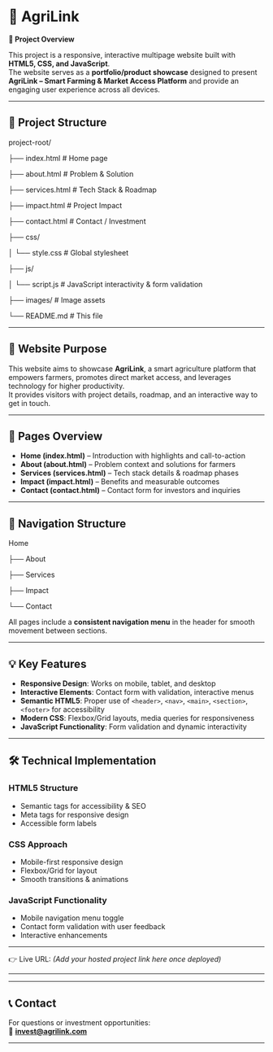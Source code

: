 #  🌱 AgriLink 

**🌟 Project Overview**

This project is a responsive, interactive multipage website built with **HTML5, CSS, and JavaScript**.  
The website serves as a **portfolio/product showcase** designed to present **AgriLink – Smart Farming & Market Access Platform** and provide an engaging user experience across all devices.  

---

## 📁 Project Structure
project-root/

├── index.html # Home page

├── about.html # Problem & Solution

├── services.html # Tech Stack & Roadmap

├── impact.html # Project Impact

├── contact.html # Contact / Investment

├── css/

│ └── style.css # Global stylesheet

├── js/

│ └── script.js # JavaScript interactivity & form validation

├── images/ # Image assets

└── README.md # This file


---

## 🎯 Website Purpose
This website aims to showcase **AgriLink**, a smart agriculture platform that empowers farmers, promotes direct market access, and leverages technology for higher productivity.  
It provides visitors with project details, roadmap, and an interactive way to get in touch.  

---

## 📄 Pages Overview
- **Home (index.html)** – Introduction with highlights and call-to-action  
- **About (about.html)** – Problem context and solutions for farmers  
- **Services (services.html)** – Tech stack details & roadmap phases  
- **Impact (impact.html)** – Benefits and measurable outcomes  
- **Contact (contact.html)** – Contact form for investors and inquiries  

---

## 🧭 Navigation Structure
Home

├── About

├── Services

├── Impact

└── Contact

All pages include a **consistent navigation menu** in the header for smooth movement between sections.  

---

## 💡 Key Features
- **Responsive Design**: Works on mobile, tablet, and desktop  
- **Interactive Elements**: Contact form with validation, interactive menus  
- **Semantic HTML5**: Proper use of `<header>`, `<nav>`, `<main>`, `<section>`, `<footer>` for accessibility  
- **Modern CSS**: Flexbox/Grid layouts, media queries for responsiveness  
- **JavaScript Functionality**: Form validation and dynamic interactivity  

---

## 🛠️ Technical Implementation

### HTML5 Structure
- Semantic tags for accessibility & SEO  
- Meta tags for responsive design  
- Accessible form labels  

### CSS Approach
- Mobile-first responsive design  
- Flexbox/Grid for layout  
- Smooth transitions & animations  

### JavaScript Functionality
- Mobile navigation menu toggle  
- Contact form validation with user feedback  
- Interactive enhancements  

---
 

👉 Live URL: *(Add your hosted project link here once deployed)*  

---

 

---

## 📞 Contact
For questions or investment opportunities:  
📧 **invest@agrilink.com**  

---
